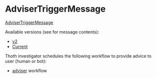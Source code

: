 # AdviserTriggerMessage

[AdviserTriggerMessage](https://github.com/thoth-station/messaging/blob/master/thoth/messaging/adviser_trigger.py)

Available versions (see for message contents):

- [v2](https://github.com/thoth-station/messaging/blob/ee66ba40e40d1f0a988bc5de200f5d4b09a1186a/thoth/messaging/adviser_trigger.py)
- [Current](https://github.com/thoth-station/messaging/blob/master/thoth/messaging/adviser_trigger.py)

Thoth investigator schedules the following workflow to provide advice to user (human or bot):

- [adviser](https://github.com/thoth-station/thoth-application/tree/master/adviser) workflow
